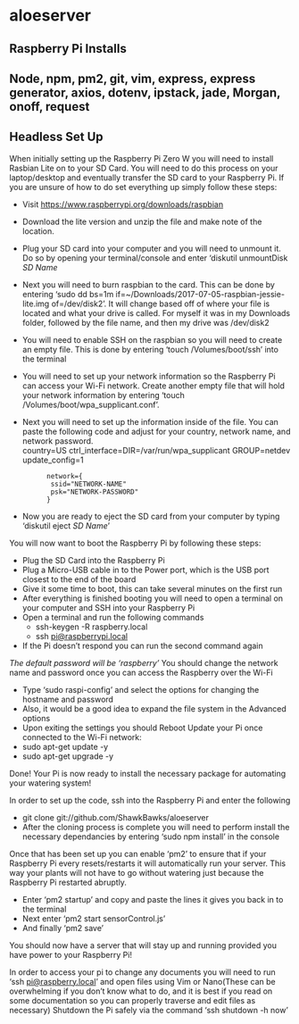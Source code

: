 # aloeserver
## Raspberry Pi Installs

## Node, npm, pm2, git, vim, express, express generator, axios, dotenv, ipstack, jade, Morgan, onoff, request


## Headless Set Up
When initially setting up the Raspberry Pi Zero W you will need to install Rasbian Lite on to your SD Card.  You will need to do this process on your laptop/desktop and eventually transfer the SD card to your Raspberry Pi. 
If you are unsure of how to do set everything up simply follow these steps:
- Visit https://www.raspberrypi.org/downloads/raspbian
- Download the lite version and unzip the file and make note of the location.
- Plug your SD card into your computer and you will need to unmount it. Do so by opening your terminal/console and enter ‘diskutil unmountDisk *SD Name*
- Next you will need to burn raspbian to the card. This can be done by entering ‘sudo dd bs=1m if=~/Downloads/2017-07-05-raspbian-jessie-lite.img of=/dev/disk2’. It will change based off of where your file is located and what your drive is called.  For myself it was in my Downloads folder, followed by the file name, and then my drive was /dev/disk2
- You will need to enable SSH on the raspbian so you will need to create an empty file.  This is done by entering ‘touch /Volumes/boot/ssh’ into the terminal
- You will need to set up your network information so the Raspberry Pi can access your Wi-Fi network. Create another empty file that will hold your network information by entering ‘touch /Volumes/boot/wpa_supplicant.conf’.
- Next you will need to set up the information inside of the file.  You can paste the following code and adjust for your country, network name, and network password.  
			country=US
			ctrl_interface=DIR=/var/run/wpa_supplicant GROUP=netdev
			update_config=1

			network={
   			 ssid="NETWORK-NAME"
   			 psk="NETWORK-PASSWORD"
			}
- Now you are ready to eject the SD card from your computer by typing ‘diskutil eject *SD Name*’

You will now want to boot the Raspberry Pi by following these steps:
- Plug the SD Card into the Raspberry Pi
- Plug a Micro-USB cable in to the Power port, which is the USB port closest to the end of the board
- Give it some time to boot, this can take several minutes on the first run
- After everything is finished booting you will need to open a terminal on your computer and SSH into your Raspberry Pi
- Open a terminal and run the following commands
    - ssh-keygen -R raspberry.local
    - ssh pi@raspberrypi.local
- If the Pi doesn’t respond you can run the second command again

*The default password will be ‘raspberry’*
You should change the network name and password once you can access the Raspberry over the Wi-Fi
- Type ‘sudo raspi-config’ and select the options for changing the hostname and password
- Also, it would be a good idea to expand the file system in the Advanced options
- Upon exiting the settings you should Reboot
Update your Pi once connected to the Wi-Fi network:
- sudo apt-get update -y
- sudo apt-get upgrade -y

Done! Your Pi is now ready to install the necessary package for automating your watering system!


In order to set up the code, ssh into the Raspberry Pi and enter the following
- git clone git://github.com/ShawkBawks/aloeserver
- After the cloning process is complete you will need to perform install the necessary dependancies by entering ‘sudo npm install’ in the console


Once that has been set up you can enable ‘pm2’ to ensure that if your Raspberry Pi every resets/restarts it will automatically run your server. This way your plants will not have to go without watering just because the Raspberry Pi restarted abruptly.
- Enter ‘pm2 startup’ and copy and paste the lines it gives you back in to the terminal
- Next enter ‘pm2 start sensorControl.js’
- And finally ‘pm2 save’

You should now have a server that will stay up and running provided you have power to your Raspberry Pi!

In order to access your pi to change any documents you will need to run ‘ssh pi@raspberry.local’ and open files using Vim or Nano(These can be overwhelming if you don’t know what to do, and it is best if you read on some documentation so you can properly traverse and edit files as necessary)
Shutdown the Pi safely via the command ‘ssh shutdown -h now’





